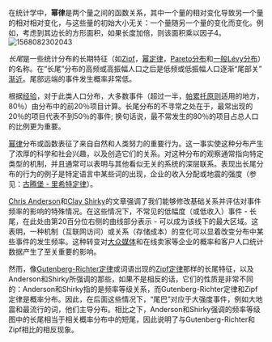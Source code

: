 在统计学中，**幂律**是两个量之间的函数关系，其中一个量的相对变化导致另一个量的相对相对变化，与这些量的初始大小无关：一个量随另一个量的变化而变化。例如，考虑到其边长的方形面积，如果长度加倍，则该面积乘以因子4。![1568082302043](C:\Users\娜\AppData\Roaming\Typora\typora-user-images\1568082302043.png)

*长尾*是一些统计分布的长期特征（如[Zipf](https://en.wikipedia.org/wiki/Zipf's_law)，[幂定律](https://en.wikipedia.org/wiki/Power_law)，[Pareto分布](https://en.wikipedia.org/wiki/Pareto_distribution)和[一般Lévy分布](https://en.wikipedia.org/wiki/Lévy_skew_alpha-stable_distribution)）的名称。在“长尾”分布的高频或高振幅人口之后是低频或低振幅人口逐渐“尾部关” [渐近](https://en.wikipedia.org/wiki/Asymptotically)。尾部远端的事件发生概率非常低。

根据[经验](https://en.wikipedia.org/wiki/Rule_of_thumb)，对于此类人口分布，大多数事件（超过一半，[帕累托原则](https://en.wikipedia.org/wiki/Pareto_principle)适用的地方，80％）由分布中的前20％项目计算。长尾分布的不寻常之处在于，最常出现的20％的项目代表不到50％的事件; 换句话说，最不常发生的80％的项目占总人口的比例更为重要。

[幂律](https://en.wikipedia.org/wiki/Power_law)分布或函数表征了来自自然和人类努力的重要行为。这一事实使这种分布产生了浓厚的科学和社会兴趣，以及创造它们的关系。对这种分布的观察通常指向特定类型的机制，并且通常可以表明与其他看似无关的系统的深层联系。表现出长尾分布的行为的例子是特定语言中某些词的出现，企业的收入分配或地震的强度（参见：[古腾堡 - 里希特定律](https://en.wikipedia.org/wiki/Gutenberg–Richter_law)）。

[Chris Anderson](https://en.wikipedia.org/wiki/Chris_Anderson_(writer))和[Clay Shirky](https://en.wikipedia.org/wiki/Clay_Shirky)的文章强调了我们能够修改基础关系并评估对事件频率的影响的特殊情况。在这些情况下，不常见的低幅度（或低收入）事件 - 长尾，在此处由第20百分位右侧的曲线部分表示 - 可以成为该线下的最大区域。这表明，一种机制（互联网访问）或关系（存储成本）的变化可以显着改变分布中某些事件的发生频率。这种转变对[大众媒体](https://en.wikipedia.org/wiki/Mass_media)和在线卖家等企业的概率和客户人口统计数据产生了至关重要的影响。

然而，像[Gutenberg-Richter定律](https://en.wikipedia.org/wiki/Gutenberg–Richter_law)或词语出现的[Zipf定律](https://en.wikipedia.org/wiki/Zipf's_law)那样的长尾特征，以及Anderson和Shirky所强调的那些，如果不是相反的话，它们的性质是非常不同的：Anderson和Shirky指的是频率等级关系，而Gutenberg-Richter定律和Zipf定律是概率分布。因此，在后面这些情况下，“尾巴”对应于大强度事件，例如大地震和最流行的词，他们主导分布。相比之下，Anderson和Shirky强调的频率等级图中的长尾相当于相关概率分布中的短尾，因此说明了与Gutenberg-Richter和Zipf相比的相反现象。